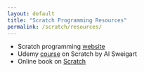 ```yaml
---
layout: default
title: "Scratch Programming Resources"
permalink: /scratch/resources/
---
```



* Scratch programming [website](https://scratch.mit.edu)
* Udemy [course](https://www.udemy.com/share/101XAuAkITc11RQnw=/) on Scratch by Al Sweigart
* Online book on [Scratch](http://inventwithscratch.com)

